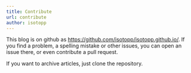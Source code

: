 ```yaml
---
title: Contribute
url: contribute
author: isotopp
---
```


This blog is on github as https://github.com/isotopp/isotopp.github.io/. 
If you find a problem, a spelling mistake or other issues, you can open an issue there, or even contribute a pull request.

If you want to archive articles, just clone the repository.

